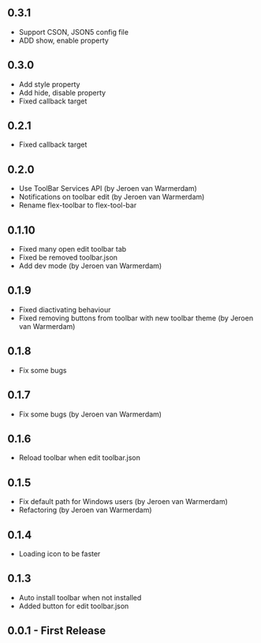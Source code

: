 ## 0.3.1
- Support CSON, JSON5 config file
- ADD show, enable property

## 0.3.0
- Add style property
- Add hide, disable property
- Fixed callback target

## 0.2.1
- Fixed callback target

## 0.2.0
- Use ToolBar Services API (by Jeroen van Warmerdam)
- Notifications on toolbar edit (by Jeroen van Warmerdam)
- Rename flex-toolbar to flex-tool-bar

## 0.1.10
- Fixed many open edit toolbar tab
- Fixed be removed toolbar.json
- Add dev mode (by Jeroen van Warmerdam)

## 0.1.9
- Fixed diactivating behaviour
- Fixed removing buttons from toolbar with new toolbar theme (by Jeroen van Warmerdam)

## 0.1.8
- Fix some bugs

## 0.1.7
- Fix some bugs (by Jeroen van Warmerdam)

## 0.1.6
- Reload toolbar when edit toolbar.json

## 0.1.5
- Fix default path for Windows users (by Jeroen van Warmerdam)
- Refactoring (by Jeroen van Warmerdam)

## 0.1.4
- Loading icon to be faster

## 0.1.3
- Auto install toolbar when not installed
- Added button for edit toolbar.json

## 0.0.1 - First Release
